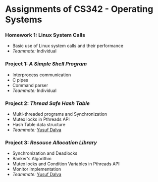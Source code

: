 # Assignments of CS342 - Operating Systems

### Homework 1: Linux System Calls
- Basic use of Linux system calls and their performance
- *Teammate:* Individual

### Project 1: *A Simple Shell Program*
- Interprocess communication 
- C pipes
- Command parser
- *Teammate:* Individual

### Project 2: *Thread Safe Hash Table*
- Multi-threaded programs and Synchronization
- Mutex locks in Pthreads API
- Hash Table data structure
- *Teammate:* [Yusuf Dalva](https://github.com/yusufdalva)
	
### Project 3: *Resouce Allocation Library*
- Synchronization and Deadlocks 
- Banker's Algorithm
- Mutex locks and Condition Variables in Pthreads API
- Monitor implementation
- *Teammate:* [Yusuf Dalva](https://github.com/yusufdalva)
